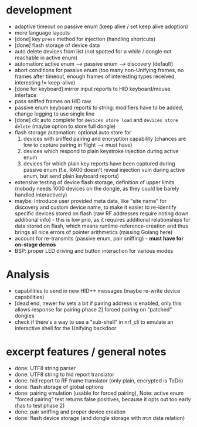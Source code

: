 # development
- adaptive timeout on passive enum (keep alive / set keep alive adoption)
- more language layouts
- [done] key `press` method for injection (handling shortcuts)
- [done] flash storage of device data
- auto delete devices from list (not spotted for a while / dongle not reachable in active enum)
- automation: active enum --> passive enum --> discovery (default)
- abort conditions for passive enum (too many non-Unifying frames, no frames after timeout, enough frames of interesting types received, interesting != keep-alive)
- [done for keyboard] mirror input reports to HID keyboard/mouse interface
- pass sniffed frames on HID raw
- passive enum keyboard reports to string: modifiers have to be added, change logging to use single line
- [done] cli: auto complete for `devices store load` and `devices store delete` (maybe option to store full dongle)
- flash storage automation: optional auto store for
    1) devices with sniffed pairing and encryption capability (chances are low to capture pairing in flight --> must have)
    2) devices which respond to plain keystroke injection during active enum
    3) devices for which plain key reports have been captured during passive enum (f.e. R400 doesn't reveal injection vuln during active enum, but send plain keyboard reports)
- extensive testing of device flash storage, definition of upper limits (nobody needs 1000 devices on the dongle, as they could be barely handled interactively)
- maybe: Introduce user provided meta data, like "site name" for discovery and custom device name, to make it easier to re-identify specific devices stored on flash
(raw RF addresses require noting down additional info) - this is low prio, as it requires additional relationships for data stored on flash, which means runtime-reference-creation
and thus brings all nice errors of pointer arithmetics (missing Golang here)
- account for re-transmits (passive enum, pair sniffing) - **must have for on-stage demos**
- BSP: proper LED driving and button interaction for various modes

# Analysis
- capabilities to send in new HID++ messages (maybe re-write device capabilities)
- [dead end, newer fw sets a bit if pairing address is enabled, only this allows response for pairing phase 2] forced pairing on "patched" dongles
- check if there's a way to use a "sub-shell" in nrf_cli to emulate an interactive shell for the Unifying backdoor


# excerpt features / general notes
- done: UTF8 string parser
- done: UTF8 string to hid report translator
- done: hid report to RF frame translator (only plain, encrypted is ToDo)
- done: flash storage of global options
- done: pairing emulation (usable for forced pairing), Note: active enum "forced pairing" test returns false positives, because it opts out too early (has to test phase 2)
- done: pair sniffing and proper device creation
- done: flash device storage (and dongle storage with m:n data relation)
